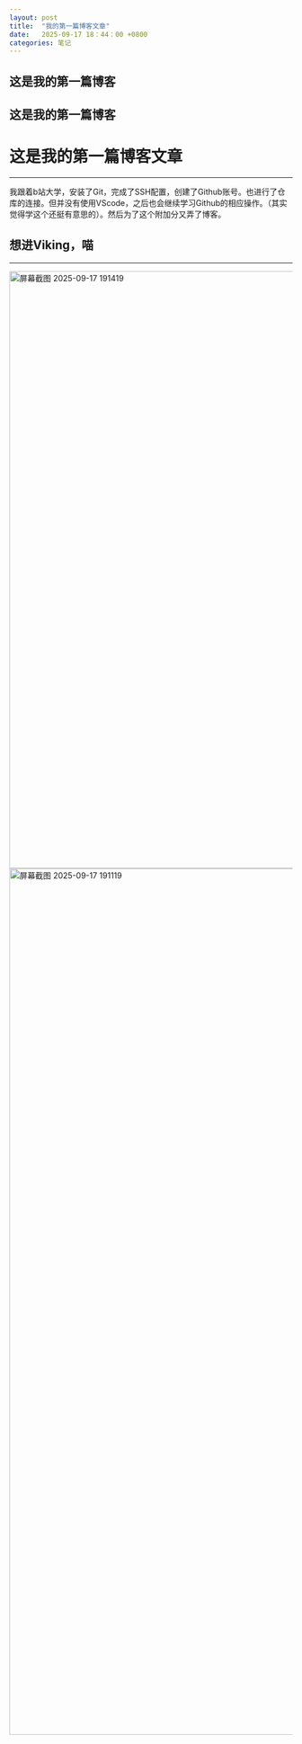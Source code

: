 ```yaml
---
layout: post
title:  "我的第一篇博客文章"
date:   2025-09-17 18：44：00 +0800
categories: 笔记
---
```


## 这是我的第一篇博客
## 这是我的第一篇博客
# 这是我的第一篇博客文章
***
我跟着b站大学，安装了Git，完成了SSH配置，创建了Github账号。也进行了仓库的连接。但并没有使用VScode，之后也会继续学习Github的相应操作。（其实觉得学这个还挺有意思的）。然后为了这个附加分又弄了博客。
## 想进Viking，喵
***

<img width="1677" height="1063" alt="屏幕截图 2025-09-17 191419" src="https://github.com/user-attachments/assets/7f025235-a312-41d8-bb10-c80e9584dd79" />
<img width="2543" height="1542" alt="屏幕截图 2025-09-17 191119" src="https://github.com/user-attachments/assets/b05033b5-bd43-4a8c-80e3-40e5474bbffc" />
